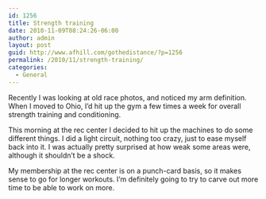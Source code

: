 ```yaml
---
id: 1256
title: Strength training
date: 2010-11-09T08:24:26-06:00
author: admin
layout: post
guid: http://www.afhill.com/gothedistance/?p=1256
permalink: /2010/11/strength-training/
categories:
  - General
---
```

Recently I was looking at old race photos, and noticed my arm definition. When I moved to Ohio, I&#8217;d hit up the gym a few times a week for overall strength training and conditioning. 

This morning at the rec center I decided to hit up the machines to do some different things. I did a light circuit, nothing too crazy, just to ease myself back into it. I was actually pretty surprised at how weak some areas were, although it shouldn&#8217;t be a shock.

My membership at the rec center is on a punch-card basis, so it makes sense to go for longer workouts. I&#8217;m definitely going to try to carve out more time to be able to work on more.